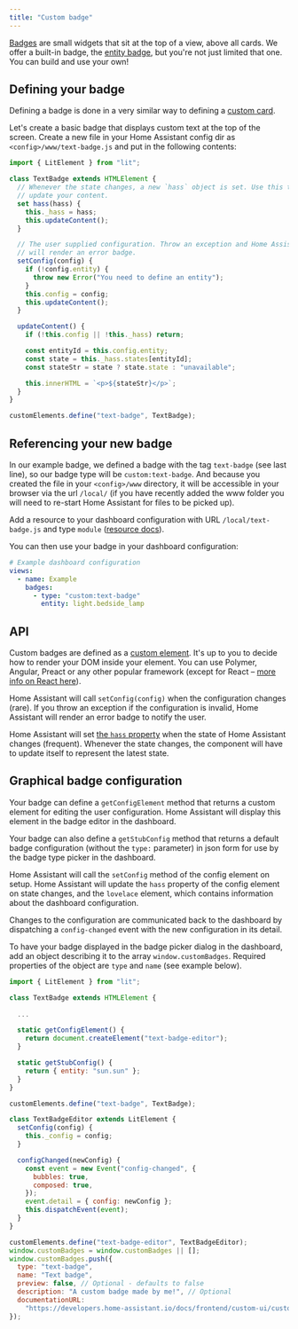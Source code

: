 ```yaml
---
title: "Custom badge"
---
```


[Badges](https://www.home-assistant.io/dashboards/badges/) are small widgets that sit at the top of a view, above all cards. We offer a built-in badge, the [entity badge](https://next.home-assistant.io/dashboards/badges/#entity-badge), but you're not just limited that one. You can build and use your own!

## Defining your badge

Defining a badge is done in a very similar way to defining a [custom card](/docs/frontend/custom-ui/custom-card).

Let's create a basic badge that displays custom text at the top of the screen.
Create a new file in your Home Assistant config dir as `<config>/www/text-badge.js` and put in the following contents:

```js
import { LitElement } from "lit";

class TextBadge extends HTMLElement {
  // Whenever the state changes, a new `hass` object is set. Use this to
  // update your content.
  set hass(hass) {
    this._hass = hass;
    this.updateContent();
  }

  // The user supplied configuration. Throw an exception and Home Assistant
  // will render an error badge.
  setConfig(config) {
    if (!config.entity) {
      throw new Error("You need to define an entity");
    }
    this.config = config;
    this.updateContent();
  }

  updateContent() {
    if (!this.config || !this._hass) return;

    const entityId = this.config.entity;
    const state = this._hass.states[entityId];
    const stateStr = state ? state.state : "unavailable";

    this.innerHTML = `<p>${stateStr}</p>`;
  }
}

customElements.define("text-badge", TextBadge);
```

## Referencing your new badge

In our example badge, we defined a badge with the tag `text-badge` (see last line), so our badge type will be `custom:text-badge`. And because you created the file in your `<config>/www` directory, it will be accessible in your browser via the url `/local/` (if you have recently added the www folder you will need to re-start Home Assistant for files to be picked up).

Add a resource to your dashboard configuration with URL `/local/text-badge.js` and type `module` ([resource docs](/docs/frontend/custom-ui/registering-resources)).

You can then use your badge in your dashboard configuration:

```yaml
# Example dashboard configuration
views:
  - name: Example
    badges:
      - type: "custom:text-badge"
        entity: light.bedside_lamp
```

## API

Custom badges are defined as a [custom element](https://developer.mozilla.org/en-US/docs/Web/Web_Components/Using_custom_elements). It's up to you to decide how to render your DOM inside your element. You can use Polymer, Angular, Preact or any other popular framework (except for React – [more info on React here](https://custom-elements-everywhere.com/#react)).

Home Assistant will call `setConfig(config)` when the configuration changes (rare). If you throw an exception if the configuration is invalid, Home Assistant will render an error badge to notify the user.

Home Assistant will set [the `hass` property](/docs/frontend/data/) when the state of Home Assistant changes (frequent). Whenever the state changes, the component will have to update itself to represent the latest state.

## Graphical badge configuration

Your badge can define a `getConfigElement` method that returns a custom element for editing the user configuration. Home Assistant will display this element in the badge editor in the dashboard.

Your badge can also define a `getStubConfig` method that returns a default badge configuration (without the `type:` parameter) in json form for use by the badge type picker in the dashboard.

Home Assistant will call the `setConfig` method of the config element on setup.
Home Assistant will update the `hass` property of the config element on state changes, and the `lovelace` element, which contains information about the dashboard configuration.

Changes to the configuration are communicated back to the dashboard by dispatching a `config-changed` event with the new configuration in its detail.

To have your badge displayed in the badge picker dialog in the dashboard, add an object describing it to the array `window.customBadges`. Required properties of the object are `type` and `name` (see example below).

```js
import { LitElement } from "lit";

class TextBadge extends HTMLElement {
  
  ...

  static getConfigElement() {
    return document.createElement("text-badge-editor");
  }

  static getStubConfig() {
    return { entity: "sun.sun" };
  }
}

customElements.define("text-badge", TextBadge);
```

```js
class TextBadgeEditor extends LitElement {
  setConfig(config) {
    this._config = config;
  }

  configChanged(newConfig) {
    const event = new Event("config-changed", {
      bubbles: true,
      composed: true,
    });
    event.detail = { config: newConfig };
    this.dispatchEvent(event);
  }
}

customElements.define("text-badge-editor", TextBadgeEditor);
window.customBadges = window.customBadges || [];
window.customBadges.push({
  type: "text-badge",
  name: "Text badge",
  preview: false, // Optional - defaults to false
  description: "A custom badge made by me!", // Optional
  documentationURL:
    "https://developers.home-assistant.io/docs/frontend/custom-ui/custom-badge", // Adds a help link in the frontend badge editor
});
```
